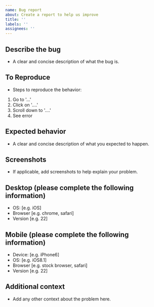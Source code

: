 ```yaml
---
name: Bug report
about: Create a report to help us improve
title: ''
labels: ''
assignees: ''
---
```


## Describe the bug

- A clear and concise description of what the bug is.

## To Reproduce

- Steps to reproduce the behavior:

1. Go to '...'
2. Click on '....'
3. Scroll down to '....'
4. See error

## Expected behavior

- A clear and concise description of what you expected to
  happen.

## Screenshots

- If applicable, add screenshots to help explain your problem.

## Desktop (please complete the following information)

- OS: [e.g. iOS]
- Browser [e.g. chrome, safari]
- Version [e.g. 22]

## Mobile (please complete the following information)

- Device: [e.g. iPhone6]
- OS: [e.g. iOS8.1]
- Browser [e.g. stock browser, safari]
- Version [e.g. 22]

## Additional context

- Add any other context about the problem here.
